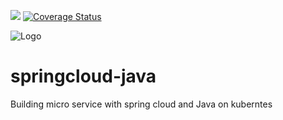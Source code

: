 ![](https://github.com/clustercamp/springcloud-java/workflows/build/badge.svg)
[![Coverage Status](https://coveralls.io/repos/github/clustercamp/springcloud-java/badge.svg?branch=master)](https://coveralls.io/github/clustercamp/springcloud-java?branch=master)

![Logo](https://repository-images.githubusercontent.com/177172824/907da800-f91e-11e9-8a13-415ff32e13cd)

# springcloud-java
Building micro service with spring cloud and Java on kuberntes
